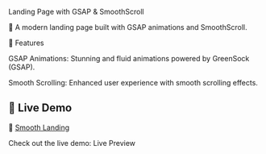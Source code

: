 Landing Page with GSAP & SmoothScroll

🚀 A modern landing page built with GSAP animations and SmoothScroll.

🎯 Features

GSAP Animations: Stunning and fluid animations powered by GreenSock (GSAP).

Smooth Scrolling: Enhanced user experience with smooth scrolling effects.


## 🚀 Live Demo
🔗 [Smooth Landing]()

Check out the live demo: Live Preview